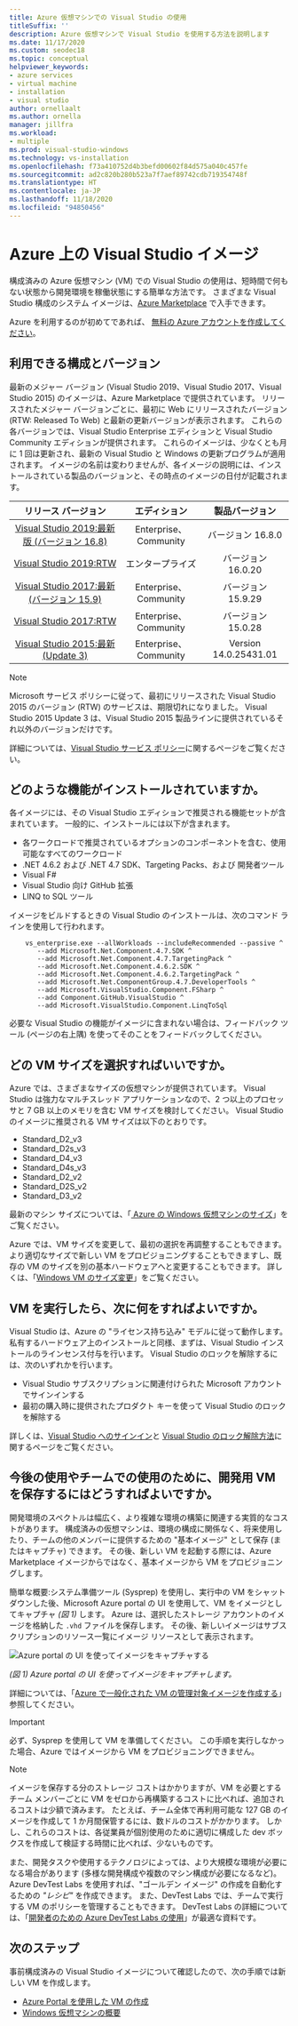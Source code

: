 ```yaml
---
title: Azure 仮想マシンでの Visual Studio の使用
titleSuffix: ''
description: Azure 仮想マシンで Visual Studio を使用する方法を説明します
ms.date: 11/17/2020
ms.custom: seodec18
ms.topic: conceptual
helpviewer_keywords:
- azure services
- virtual machine
- installation
- visual studio
author: ornellaalt
ms.author: ornella
manager: jillfra
ms.workload:
- multiple
ms.prod: visual-studio-windows
ms.technology: vs-installation
ms.openlocfilehash: f73a410752d4b3befd00602f84d575a040c457fe
ms.sourcegitcommit: ad2c820b280b523a7f7aef89742cdb719354748f
ms.translationtype: HT
ms.contentlocale: ja-JP
ms.lasthandoff: 11/18/2020
ms.locfileid: "94850456"
---
```

# <a name="visual-studio-images-on-azure"></a><a id="top"> </a> Azure 上の Visual Studio イメージ

構成済みの Azure 仮想マシン (VM) での Visual Studio の使用は、短時間で何もない状態から開発環境を稼働状態にする簡単な方法です。 さまざまな Visual Studio 構成のシステム イメージは、[Azure Marketplace](https://azuremarketplace.microsoft.com/marketplace/apps/category/compute?filters=virtual-machine-images%3Bmicrosoft%3Bwindows&page=1&subcategories=application-infrastructure) で入手できます。

Azure を利用するのが初めてであれば、 [無料の Azure アカウントを作成してください](https://azure.microsoft.com/free)。

## <a name="what-configurations-and-versions-are-available"></a>利用できる構成とバージョン

最新のメジャー バージョン (Visual Studio 2019、Visual Studio 2017、Visual Studio 2015) のイメージは、Azure Marketplace で提供されています。  リリースされたメジャー バージョンごとに、最初に Web にリリースされたバージョン (RTW: Released To Web) と最新の更新バージョンが表示されます。  これらの各バージョンでは、Visual Studio Enterprise エディションと Visual Studio Community エディションが提供されます。  これらのイメージは、少なくとも月に 1 回は更新され、最新の Visual Studio と Windows の更新プログラムが適用されます。  イメージの名前は変わりませんが、各イメージの説明には、インストールされている製品のバージョンと、その時点のイメージの日付が記載されます。

| リリース バージョン                                                                                                                                          | エディション              |    製品バージョン    |
|:--------------------------------------------------------------------------------------------------------------------------------------------------------:|:---------------------:|:-----------------------:|
| [Visual Studio 2019:最新版 (バージョン 16.8)](https://azuremarketplace.microsoft.com/marketplace/apps/microsoftvisualstudio.visualstudio2019latest?tab=Overview) | Enterprise、Community | バージョン 16.8.0    |
| [Visual Studio 2019:RTW](https://azuremarketplace.microsoft.com/marketplace/apps/microsoftvisualstudio.visualstudio2019?tab=Overview)                         | エンタープライズ            | バージョン 16.0.20    |
| [Visual Studio 2017:最新 (バージョン 15.9)](https://azuremarketplace.microsoft.com/marketplace/apps/microsoftvisualstudio.visualstudio?tab=Overview)           | Enterprise、Community | バージョン 15.9.29   |
| [Visual Studio 2017:RTW](https://azuremarketplace.microsoft.com/marketplace/apps/microsoftvisualstudio.visualstudio?tab=Overview)                             | Enterprise、Community | バージョン 15.0.28   |
| [Visual Studio 2015:最新 (Update 3)](https://azuremarketplace.microsoft.com/marketplace/apps/microsoftvisualstudio.visualstudio?tab=Overview)               | Enterprise、Community | Version 14.0.25431.01 |

> [!NOTE]
> Microsoft サービス ポリシーに従って、最初にリリースされた Visual Studio 2015 のバージョン (RTW) のサービスは、期限切れになりました。 Visual Studio 2015 Update 3 は、Visual Studio 2015 製品ラインに提供されているそれ以外のバージョンだけです。

詳細については、[Visual Studio サービス ポリシー](/visualstudio/productinfo/vs-servicing-vs)に関するページをご覧ください。

## <a name="what-features-are-installed"></a>どのような機能がインストールされていますか。

各イメージには、その Visual Studio エディションで推奨される機能セットが含まれています。 一般的に、インストールには以下が含まれます。

* 各ワークロードで推奨されているオプションのコンポーネントを含む、使用可能なすべてのワークロード
* .NET 4.6.2 および .NET 4.7 SDK、Targeting Packs、および 開発者ツール
* Visual F#
* Visual Studio 向け GitHub 拡張
* LINQ to SQL ツール

イメージをビルドするときの Visual Studio のインストールは、次のコマンド ラインを使用して行われます。

```shell
    vs_enterprise.exe --allWorkloads --includeRecommended --passive ^
       --add Microsoft.Net.Component.4.7.SDK ^
       --add Microsoft.Net.Component.4.7.TargetingPack ^
       --add Microsoft.Net.Component.4.6.2.SDK ^
       --add Microsoft.Net.Component.4.6.2.TargetingPack ^
       --add Microsoft.Net.ComponentGroup.4.7.DeveloperTools ^
       --add Microsoft.VisualStudio.Component.FSharp ^
       --add Component.GitHub.VisualStudio ^
       --add Microsoft.VisualStudio.Component.LinqToSql
```

必要な Visual Studio の機能がイメージに含まれない場合は、フィードバック ツール (ページの右上隅) を使ってそのことをフィードバックしてください。

## <a name="what-size-vm-should-i-choose"></a>どの VM サイズを選択すればいいですか。

Azure では、さまざまなサイズの仮想マシンが提供されています。 Visual Studio は強力なマルチスレッド アプリケーションなので、2 つ以上のプロセッサと 7 GB 以上のメモリを含む VM サイズを検討してください。 Visual Studio のイメージに推奨される VM サイズは以下のとおりです。

* Standard_D2_v3
* Standard_D2s_v3
* Standard_D4_v3
* Standard_D4s_v3
* Standard_D2_v2
* Standard_D2S_v2
* Standard_D3_v2

最新のマシン サイズについては、「[ Azure の Windows 仮想マシンのサイズ](/azure/virtual-machines/windows/sizes)」をご覧ください。

Azure では、VM サイズを変更して、最初の選択を再調整することもできます。 より適切なサイズで新しい VM をプロビジョニングすることもできますし、既存の VM のサイズを別の基本ハードウェアへと変更することもできます。 詳しくは、「[Windows VM のサイズ変更](/azure/virtual-machines/windows/resize-vm)」をご覧ください。

## <a name="after-the-vm-is-running-whats-next"></a>VM を実行したら、次に何をすればよいですか。

Visual Studio は、Azure の "ライセンス持ち込み" モデルに従って動作します。 私有するハードウェア上のインストールと同様、まずは、Visual Studio インストールのラインセンス付与を行います。 Visual Studio のロックを解除するには、次のいずれかを行います。
- Visual Studio サブスクリプションに関連付けられた Microsoft アカウントでサインインする
- 最初の購入時に提供されたプロダクト キーを使って Visual Studio のロックを解除する

詳しくは、[Visual Studio へのサインイン](../ide/signing-in-to-visual-studio.md)と [Visual Studio のロック解除方法](../ide/how-to-unlock-visual-studio.md)に関するページをご覧ください。

## <a name="how-do-i-save-the-development-vm-for-future-or-team-use"></a>今後の使用やチームでの使用のために、開発用 VM を保存するにはどうすればよいですか。

開発環境のスペクトルは幅広く、より複雑な環境の構築に関連する実質的なコストがあります。 構成済みの仮想マシンは、環境の構成に関係なく、将来使用したり、チームの他のメンバーに提供するための "基本イメージ" として保存 (またはキャプチャ) できます。 その後、新しい VM を起動する際には、Azure Marketplace イメージからではなく、基本イメージから VM をプロビジョニングします。

簡単な概要:システム準備ツール (Sysprep) を使用し、実行中の VM をシャットダウンした後、Microsoft Azure portal の UI を使用して、VM をイメージとしてキャプチャ *(図 1)* します。 Azure は、選択したストレージ アカウントのイメージを格納した `.vhd` ファイルを保存します。 その後、新しいイメージはサブスクリプションのリソース一覧にイメージ リソースとして表示されます。

![Azure portal の UI を使ってイメージをキャプチャする](media/capture-vm.png)

*(図 1) Azure portal の UI を使ってイメージをキャプチャします。*

詳細については、「[Azure で一般化された VM の管理対象イメージを作成する](/azure/virtual-machines/windows/capture-image-resource)」参照してください。

> [!IMPORTANT]
> 必ず、Sysprep を使用して VM を準備してください。 この手順を実行しなかった場合、Azure ではイメージから VM をプロビジョニングできません。

> [!NOTE]
> イメージを保存する分のストレージ コストはかかりますが、VM を必要とするチーム メンバーごとに VM をゼロから再構築するコストに比べれば、追加されるコストは少額で済みます。 たとえば、チーム全体で再利用可能な 127 GB のイメージを作成して 1 か月間保管するには、数ドルのコストがかかります。 しかし、これらのコストは、各従業員が個別使用のために適切に構成した dev ボックスを作成して検証する時間に比べれば、少ないものです。

また、開発タスクや使用するテクノロジによっては、より大規模な環境が必要になる場合があります (多様な開発構成や複数のマシン構成が必要になるなど)。 Azure DevTest Labs を使用すれば、"ゴールデン イメージ" の作成を自動化するための _"レシピ"_ を作成できます。 また、DevTest Labs では、チームで実行する VM のポリシーを管理することもできます。 DevTest Labs の詳細については、「[開発者のための Azure DevTest Labs の使用](/azure/devtest-lab/devtest-lab-developer-lab)」が最適な資料です。

## <a name="next-steps"></a>次のステップ

事前構成済みの Visual Studio イメージについて確認したので、次の手順では新しい VM を作成します。

* [Azure Portal を使用した VM の作成](/azure/virtual-machines/windows/quick-create-portal)
* [Windows 仮想マシンの概要](/azure/virtual-machines/windows/overview)
